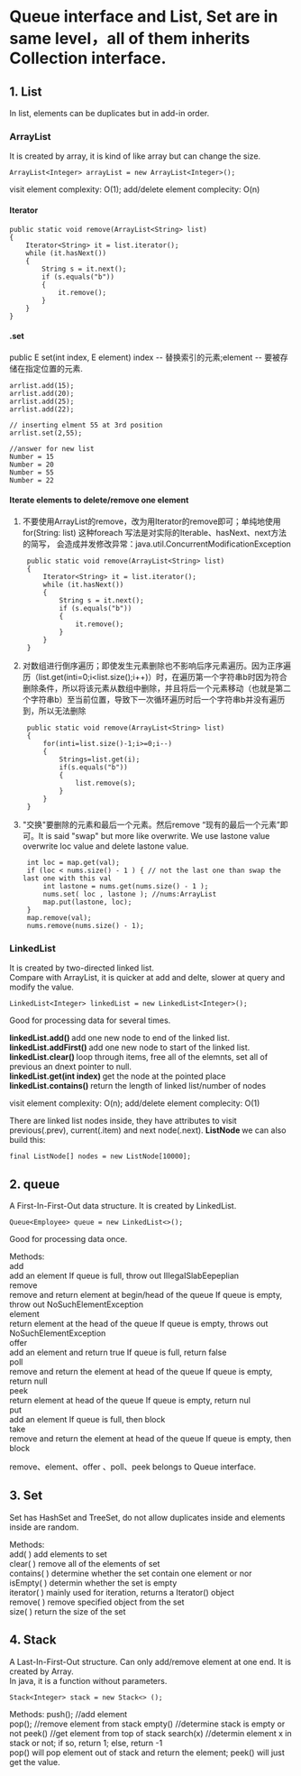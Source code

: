 # Queue interface and List, Set are in same level，all of them inherits Collection interface.   

## 1. List    
In list, elements can be duplicates but in add-in order.      

### ArrayList    
It is created by array, it is kind of like array but can change the size.    

    ArrayList<Integer> arrayList = new ArrayList<Integer>();
    
visit element complexity: O(1); add/delete element complecity: O(n)    

#### Iterator    

    public static void remove(ArrayList<String> list) 
    {
        Iterator<String> it = list.iterator();
        while (it.hasNext()) 
        {
            String s = it.next();
            if (s.equals("b")) 
            {
                it.remove();
            }
        }
    }

#### .set    
public E set(int index, E element) index -- 替换索引的元素;element -- 要被存储在指定位置的元素.       

    arrlist.add(15);
    arrlist.add(20);
    arrlist.add(25);
    arrlist.add(22);

    // inserting elment 55 at 3rd position
    arrlist.set(2,55);
    
    //answer for new list
    Number = 15
    Number = 20
    Number = 55
    Number = 22

#### Iterate elements to delete/remove one element
1. 不要使用ArrayList的remove，改为用Iterator的remove即可；单纯地使用for(String: list) 这种foreach 写法是对实际的Iterable、hasNext、next方法的简写， 会造成并发修改异常：java.util.ConcurrentModificationException        

        public static void remove(ArrayList<String> list) 
        {
            Iterator<String> it = list.iterator();
            while (it.hasNext()) 
            {
                String s = it.next();
                if (s.equals("b")) 
                {
                    it.remove();
                }
            }
        }

2. 对数组进行倒序遍历；即使发生元素删除也不影响后序元素遍历。因为正序遍历（list.get(inti=0;i<list.size();i++)）时，在遍历第一个字符串b时因为符合删除条件，所以将该元素从数组中删除，并且将后一个元素移动（也就是第二个字符串b）至当前位置，导致下一次循环遍历时后一个字符串b并没有遍历到，所以无法删除         

        public static void remove(ArrayList<String> list)
        {
            for(inti=list.size()-1;i>=0;i--)
            {
                Strings=list.get(i);
                if(s.equals("b"))
                {
                    list.remove(s);
                }
            }
        }

3. "交换"要删除的元素和最后一个元素。然后remove “现有的最后一个元素”即可。It is said "swap" but more like overwrite. We use lastone value overwrite loc value and delete lastone value.          

        int loc = map.get(val);
        if (loc < nums.size() - 1 ) { // not the last one than swap the last one with this val
            int lastone = nums.get(nums.size() - 1 );
            nums.set( loc , lastone ); //nums:ArrayList    
            map.put(lastone, loc);
        }
        map.remove(val);
        nums.remove(nums.size() - 1);



### LinkedList    
It is created by two-directed linked list.       
Compare with ArrayList, it is quicker at add and delte, slower at query and modify the value.     

    LinkedList<Integer> linkedList = new LinkedList<Integer>();

Good for processing data for several times.    

<b> linkedList.add() </b> add one new node to end of the linked list.    
<b> linkedList.addFirst() </b> add one new node to start of the linked list.     
<b> linkedList.clear() </b> loop through items, free all of the elemnts, set all of previous an dnext pointer to null.     
<b> linkedList.get(int index) </b> get the node at the pointed place        
<b> linkedList.contains() </b> return the length of linked list/number of nodes     

visit element complexity: O(n); add/delete element complecity: O(1)

There are linked list nodes inside, they have attributes to visit previous(.prev), current(.item) and next node(.next). 
<b> ListNode </b> we can also build this:     

    final ListNode[] nodes = new ListNode[10000];  


## 2. queue    
A First-In-First-Out data structure. It is created by LinkedList.         

    Queue<Employee> queue = new LinkedList<>();

Good for processing data once.   

Methods:    
add        
add an element                                           If queue is full, throw out IIIegaISlabEepeplian      
remove     
remove and return element at begin/head of the queue     If queue is empty, throw out NoSuchElementException    
element    
return element at the head of the queue                  If queue is empty, throws out NoSuchElementException     
offer      
add an element and return true                          If queue is full, return false    
poll      
remove and return the element at head of the queue       If queue is empty, return null       
peek       
return element at head of the queue                      If queue is empty, return nul    
put        
add an element                                           If queue is full, then block    
take       
remove and return the element at head of the queue       If queue is empty, then block       

remove、element、offer 、poll、peek belongs to Queue interface.       


## 3. Set     
Set has HashSet and TreeSet, do not allow duplicates inside and elements inside are random.       

Methods:     
add( )         add elements to set       	
clear( )       remove all of the elements of set       	
contains( )    determine whether the set contain one element or nor     	
isEmpty( )     determin whether the set is empty      
iterator( )    mainly used for iteration, returns a Iterator() object        
remove( )      remove specified object from the set      
size( )        return the size of the set         


## 4. Stack    
A Last-In-First-Out structure. Can only add/remove element at one end. It is created by Array.      
In java, it is a function without parameters.    

    Stack<Integer> stack = new Stack<> ();

Methods:
push();  //add element    
pop();  //remove element from stack
empty() //determine stack is empty or not
peek() //get element from top of stack
search(x) //determin element x in stack or not; if so, return 1; else, return -1       
pop() will pop element out of stack and return the element; peek() will just get the value.     



